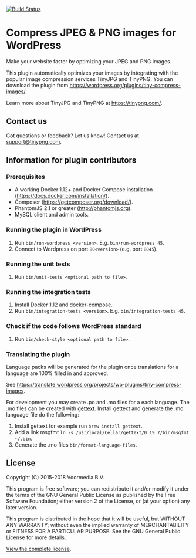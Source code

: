 [<img src="https://travis-ci.org/tinify/wordpress-plugin.svg?branch=master" alt="Build Status">](https://travis-ci.org/tinify/wordpress-plugin)

# Compress JPEG & PNG images for WordPress

Make your website faster by optimizing your JPEG and PNG images.

This plugin automatically optimizes your images by integrating with the
popular image compression services TinyJPG and TinyPNG. You can download the
plugin from https://wordpress.org/plugins/tiny-compress-images/.

Learn more about TinyJPG and TinyPNG at https://tinypng.com/.

## Contact us

Got questions or feedback? Let us know! Contact us at support@tinypng.com.

## Information for plugin contributors

### Prerequisites
* A working Docker 1.12+ and Docker Compose installation (https://docs.docker.com/installation/).
* Composer (https://getcomposer.org/download/).
* PhantomJS 2.1 or greater (http://phantomjs.org).
* MySQL client and admin tools.

### Running the plugin in WordPress
1. Run `bin/run-wordpress <version>`. E.g. `bin/run-wordpress 45`.
2. Connect to Wordpress on port `80<version>` (e.g. port `8045`).

### Running the unit tests
1. Run `bin/unit-tests <optional path to file>`.

### Running the integration tests
1. Install Docker 1.12 and docker-compose.
2. Run `bin/integration-tests <version>`. E.g. `bin/integration-tests 45`.

### Check if the code follows WordPress standard
1. Run `bin/check-style <optional path to file>`.

### Translating the plugin
Language packs will be generated for the plugin once translations for a
language are 100% filled in and approved.

See https://translate.wordpress.org/projects/wp-plugins/tiny-compress-images.

For development you may create .po and .mo files for a each language. The .mo
files can be created with [gettext](https://www.gnu.org/software/gettext/).
Install gettext and generate the .mo language file do the following:

1. Install gettext for example run `brew install gettext`.
2. Add a link msgfmt `ln -s /usr/local/Cellar/gettext/0.19.7/bin/msgfmt ~/.bin`.
3. Generate the .mo files `bin/format-language-files`.

## License

Copyright (C) 2015-2018 Voormedia B.V.

This program is free software; you can redistribute it and/or modify
it under the terms of the GNU General Public License as published by
the Free Software Foundation; either version 2 of the License, or
(at your option) any later version.

This program is distributed in the hope that it will be useful,
but WITHOUT ANY WARRANTY; without even the implied warranty of
MERCHANTABILITY or FITNESS FOR A PARTICULAR PURPOSE.  See the
GNU General Public License for more details.

[View the complete license](LICENSE).
